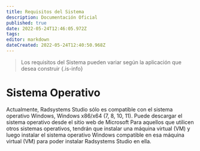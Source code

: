 ```yaml
---
title: Requisitos del Sistema
description: Documentación Oficial
published: true
date: 2022-05-24T12:46:05.972Z
tags: 
editor: markdown
dateCreated: 2022-05-24T12:40:50.968Z
---
```


>  Los requisitos del Sistema pueden variar según la aplicación que desea construir
{.is-info}
# Sistema Operativo
Actualmente, Radsystems Studio sólo es compatible con el sistema operativo Windows, Windows x86/x64 (7, 8, 10, 11). 
Puede descargar el sistema operativo desde el sitio web de Microsoft  Para aquellos que utilicen otros sistemas operativos, tendrán que instalar una máquina virtual (VM) y luego instalar el sistema operativo Windows compatible en esa máquina virtual (VM) para poder instalar Radsystems Studio en ella.



